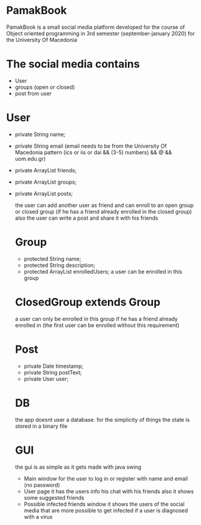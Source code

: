 # PamakBook

PamakBook is a small social media platform developed for the course of Object oriented programming in 3rd semester (september-january 2020) for the University Of Macedonia

# The social media contains

* User
* groups (open or closed)
* post from user

# User
* private String name;
* private String email (email needs to be from the University Of Macedonia pattern (ics or iis or dai && (3-5) numbers) && @ && uom.edu.gr)
* private ArrayList<User> friends;
* private ArrayList<Group> groups;
* private ArrayList<Post> posts;

  the user can add another user as friend and can enroll to an open group or closed group (if he has a friend already enrolled in the closed group)
  also the user can write a post and share it with his friends
  
  # Group
  * protected String name;
  * protected String description;
  * protected ArrayList<User> enrolledUsers;
  a user can be enrolled in this group
  
  # ClosedGroup extends Group
  a user can only be enrolled in this group if he has a friend already enrolled in
  (the first user can be enrolled without this requirement)
  
  # Post 
  * private Date timestamp;
  * private String postText;
  * private User user;
  
  # DB
  the app doesnt user a database. for the simplicity of things the state is stored in a binary file 
  
  # GUI
  the gui is as simple as it gets made with java swing
  * Main window for the user to log in or register with name and email (no password)
  * User page it has the users info his chat with his friends also it shows some suggested friends
  * Possible infected friends window it shows the users of the social media that are more possible to get infected if a user is diagnosed with a virus
  
  
